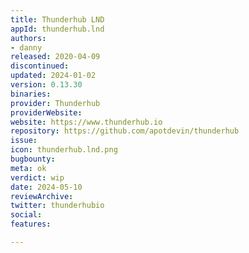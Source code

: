 ```yaml
---
title: Thunderhub LND
appId: thunderhub.lnd
authors:
- danny
released: 2020-04-09
discontinued: 
updated: 2024-01-02
version: 0.13.30
binaries: 
provider: Thunderhub
providerWebsite: 
website: https://www.thunderhub.io
repository: https://github.com/apotdevin/thunderhub
issue: 
icon: thunderhub.lnd.png
bugbounty: 
meta: ok
verdict: wip
date: 2024-05-10
reviewArchive: 
twitter: thunderhubio
social: 
features: 

---
```


